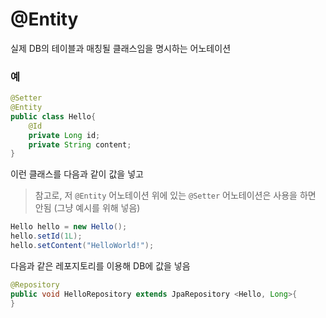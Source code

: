 # @Entity

실제 DB의 테이블과 매칭될 클래스임을 명시하는 어노테이션

### 예

```java
@Setter
@Entity
public class Hello{
    @Id
    private Long id;
    private String content;
}
```

이런 클래스를 다음과 같이 값을 넣고

> 참고로, 저 `@Entity` 어노테이션 위에 있는 `@Setter` 어노테이션은 사용을 하면 안됨 (그냥 예시를 위해 넣음)

```java
Hello hello = new Hello();
hello.setId(1L);
hello.setContent("HelloWorld!");
```

다음과 같은 레포지토리를 이용해 DB에 값을 넣음

```java
@Repository
public void HelloRepository extends JpaRepository <Hello, Long>{
}
```

